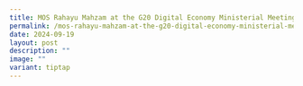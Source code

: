 ```yaml
---
title: MOS Rahayu Mahzam at the G20 Digital Economy Ministerial Meeting
permalink: /mos-rahayu-mahzam-at-the-g20-digital-economy-ministerial-meeting/
date: 2024-09-19
layout: post
description: ""
image: ""
variant: tiptap
---
```

